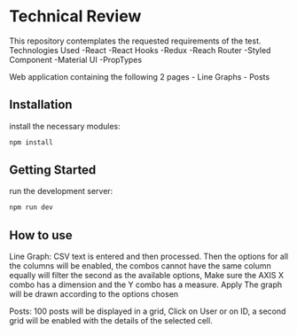# Technical Review
This repository contemplates the requested requirements of the test.
Technologies Used
    -React
    -React Hooks
    -Redux
    -Reach Router
    -Styled Component
    -Material UI
    -PropTypes

Web application containing the following 2 pages
    - Line Graphs
    - Posts


## Installation
install the necessary modules:

```bash
npm install
```

## Getting Started
run the development server:

```bash
npm run dev
```

## How to use
Line Graph: CSV text is entered and then processed.
    Then the options for all the columns will be enabled, the combos cannot have the same column equally will filter the second as the available options, Make sure the AXIS X combo has a dimension and the Y combo has a measure. Apply
    The graph will be drawn according to the options chosen

Posts: 100 posts will be displayed in a grid, Click on User or on ID, a second grid will be enabled with the details of the selected cell.

